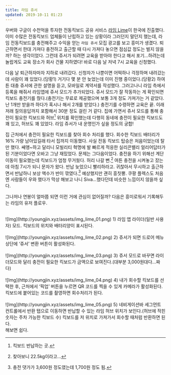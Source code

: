 ```yaml
---
title: 라임 쥬서
updated: 2019-10-11 01:23
---
```


우버와 구글이 수천억을 투자한 전동킥보드 공유 서비스 [라임 Lime](https://www.li.me/ko-kr/hompeiji)이 한국에 진출했다. 이미 수많은 전동킥보드 업체들이 난립하고 있는 상황이라 그러던지 말던지 했는데, 라임 전동킥보드를 충전해주고 수익을 얻는 `라임 쥬서` 모집 광고를 보고 흥미가 생겼다. 퇴근하면서 한대 가져다 충전하고 출근할 때 다시 가져다 놓으면 점심값 정도는 벌지 않을까? 하는 생각이었다. 그런데 쥬서가 되려면 교육을 받아야 한다고 해서 포기…하려는데 놀랍게도 교육 장소가 회사 건물 지하였다! 바로 다음 날 저녁 7시 교육을 신청했다.

다음 날 퇴근하자마자 지하로 내려갔다. 신청자가 나뿐이면 어떡하나 걱정하며 내려갔는데 사람이 꽤 있었다.(당황1) 거기다 몇 분 안 늦었는데 이미 진행 중이었다.(당황2) 하여튼 대충 쥬서에 관한 설명을 듣고, 모바일로 계약서를 작성했다. 그러고나니 라임 측에서 등록을 해줘서 라임앱에 쥬서 모드가 추가되었다. 쥬서 모드가 잘 작동하는 게 확인되면 킥보드 충전기를 줬다.(충전기는 무료로 제공했으며 보통 3개 정도 가져가는 거 같았다. 난 1개만 받을까 하다가 혹시나 해서 2개를 받았다.) 충전기를 수령하면 교육은 끝. 이래저래 질의응답까지 포함해서 30분 정도 걸린 거 같다. 집에 가면서 쥬서 모드를 통해 충전이 필요한 킥보드와 허브[^1] 위치를 확인했는데 다행히 동네에 충전이 필요한 킥보드도 꽤 있고, 허브도 꽤 있었다. 라임 쥬서가 내 운명인가 싶을 정도의 궁합!

집 근처에서 충전이 필요한 킥보드를 찾아 회수 처리를 했다. 회수한 킥보드 배터리가 16% 가량 남아있길래 타서 집까지 이동했다. 사실 전동 킥보드 탑승은 처음이었는데 탈만 했다. 쌔앵~하고 달리니 모빌리티 혁명에 발 빠르게 적응한 실리콘밸리 얼리어답터가 된 기분이었다면 오바고 그냥 재밌었다. 문제는 그다음이었다. 충전을 하기 위해선 계단 이동이 필요했는데 킥보드가 엄청 무거웠다. 허리 나갈 뻔.[^2] 여튼 충전을 시켜놓고 잤는데 아침 7시가 되니 문자가 왔다. 반납 늦었으니 빨리하라고. 귀찮아서 무시하고 출근하면서 반납하니 보상 액수가 반이 깎였다.[^3] 예상했지만 괜히 흥칫뿡. 쿠팡 플렉스도 처음엔 사람들이 우와 했다가 막상 해보고 나니 Siva...했다던데 비슷한 느낌이지 않을까 싶다.

그나저나 연봉이 얼마쯤 되면 이런 거에 관심이 없어질까?
다음은 흥미로워서 기록해두는 라임의 유저 플로우.



<br>
![Img](http://youngjin.xyz/assets/img_lime_01.png)
1) 라임 앱 라이더(일반 사용자) 모드. 킥보드의 위치와 배터리양이 표시된다.<br>


<br>
![Img](http://youngjin.xyz/assets/img_lime_02.png)
2) 쥬서가 되면 드로어 메뉴 상단에 ‘쥬서’ 변환 버튼이 활성화된다.<br>


<br>
![Img](http://youngjin.xyz/assets/img_lime_03.png)
3) 쥬서 모드로 바꾸면 라이더모드와 달리 충전이 필요한 킥보드가 금액으로 보여진다.(대부분 3,000원대다…짜다)<br>


<br>
![Img](http://youngjin.xyz/assets/img_lime_04.png)
4) 내가 회수할 킥보드를 선택한 후, 근처에서 ‘픽업’ 버튼을 누르면 QR 코드를 찍을 수 있게 카메라가 활성화된다. 킥보드에 붙어있는 코드를 촬영하면 회수처리가 된다.<br>


<br>
![Img](http://youngjin.xyz/assets/img_lime_05.png)
5) 네비게이션바 세그먼트 컨트롤에서 반환 탭으로 이동하면 반납할 수 있는 라임 허브 위치가 보인다.(허브에 적힌 숫자는 주차 가능한 킥보드 수) 킥보드를 저 위치로 가져가서 회수할 때처럼 반환하면 된다.<br>
해보면 쉽다.<br>


[^1]: 킥보드 반납하는 곳.
[^2]: 찾아보니 22.5kg이라고…
[^3]: 충전 댓가가 3,600원 정도였는데 1,700원 정도 됨.
